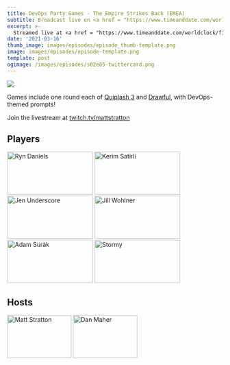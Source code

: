 ```yaml
---
title: DevOps Party Games - The Empire Strikes Back (EMEA)
subtitle: Broadcast live on <a href = "https://www.timeanddate.com/worldclock/fixedtime.html?msg=DevOps+Party+Games&iso=20210316T20&p1=3903" target = "_blank">Tuesday 16 March 20:00 UTC+1</a> 
excerpt: >-
  Streamed live at <a href = "https://www.timeanddate.com/worldclock/fixedtime.html?msg=DevOps+Party+Games+A+New+Challenger+Appears+%28EMEA%29&iso=20210316T20&p1=3903" target = "_blank">20:00 UTC+1</a><br> on Tuesday 16 March
date: '2021-03-16'
thumb_image: images/episodes/episode_thumb-template.png
image: images/episodes/episode-template.png
template: post
ogimage: /images/episodes/s02e05-twittercard.png
---
```

<a target="_blank" href="https://calendar.google.com/event?action=TEMPLATE&amp;tmeid=NTc4dDZjM3FjcXR1anM5ZmRjaWU2ajFwamUgbWF0dEBkZXZvcHNwYXJ0eWdhbWVzLmNvbQ&amp;tmsrc=matt%40devopspartygames.com"><img border="0" src="/images/add-to-calendar.png" class = "player-episode-page"></a>
<br clear = "all">

Games include one round each of [Quiplash 3](https://www.jackboxgames.com/quiplash-three/) and [Drawful](https://www.jackboxgames.com/drawful-two/), with DevOps-themed prompts!

Join the livestream at [twitch.tv/mattstratton](https://twitch.tv/devopspartygames)

## Players

<a href = "https://twitter.com/rynchantress" class = "player-episode-page" target = "_blank"><img src = "/images/players/ryn-daniels.png" alt="Ryn Daniels" width="200" height="100" class = "player-episode-page"></a>
<a href = "https://twitter.com/ksatirli" class = "player-episode-page" target = "_blank"><img src = "/images/players/kerim-satirli.png" alt="Kerim Satirli" width="200" height="100" class = "player-episode-page"></a>
<a href = "https://twitter.com/jenUnderscore_" class = "player-episode-page" target = "_blank"><img src = "/images/players/jen-underscore.png" alt="Jen Underscore" width="200" height="100" class = "player-episode-page"></a>
<a href = "https://twitter.com/jillwohlner" class = "player-episode-page" target = "_blank"><img src = "/images/players/jill-wohlner.png" alt="Jill Wohlner" width="200" height="100" class = "player-episode-page"></a>
<a href = "https://twitter.com/adamsurak" class = "player-episode-page" target = "_blank"><img src = "/images/players/adam-surak.png" alt="Adam Suràk" width="200" height="100" class = "player-episode-page"></a>
<a href = "https://twitter.com/stormy_prime" class = "player-episode-page" target = "_blank"><img src = "/images/players/stormy.png" alt="Stormy" width="200" height="100" class = "player-episode-page"></a>
<br clear = "all">

## Hosts
<a href = "https://twitter.com/mattstratton" class = "player-episode-page"><img src = "/images/hosts/matty2.png" alt="Matt Stratton" width="150" height="100" class = "player-episode-page"></a>
<a href = "https://twitter.com/phrawzty" class = "player-episode-page"><img src = "/images/hosts/phrawzty.png" alt="Dan Maher" width="150" height="100" class = "player-episode-page"></a>
